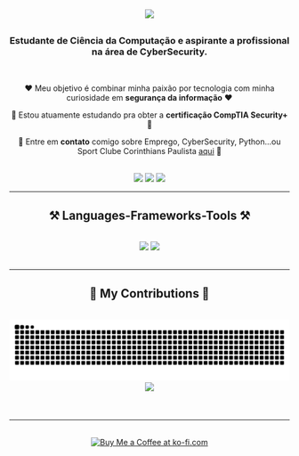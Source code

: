 
<h1 align="center">
    <img src="https://readme-typing-svg.herokuapp.com/?font=Righteous&size=35&center=true&vCenter=true&width=500&height=70&duration=4000&lines=Hi+There!+👋;+I'm+Lucas+Cronemberger!;" />
</h1>

<h3 align="center">Estudante de Ciência da Computação e aspirante a profissional na área de CyberSecurity.</h3>

<br/>

<div align="center">
 
 ❤️ Meu objetivo é combinar minha paixão por tecnologia com minha curiosidade em **segurança da informação** ❤️
 
 🌱 Estou atuamente estudando pra obter a **certificação CompTIA Security+** 🌱

💬 Entre em **contato** comigo sobre Emprego, CyberSecurity, Python...ou Sport Clube Corinthians Paulista [aqui]() 💬


 </div>
 
<br/>
 
<div align="center"> 
  <a href="https://www.instagram.com/lucas.cbgr" target="_blank"><img src="https://img.shields.io/badge/-Instagram-%23E4405F?style=for-the-badge&logo=instagram&logoColor=white" target="_blank"></a>
  <a href = "mailto:lucas.cbgr@gmail.com"><img src="https://img.shields.io/badge/-Gmail-%23333?style=for-the-badge&logo=gmail&logoColor=white" target="_blank"></a>
  <a href="https://www.linkedin.com/in/lucas-cronemberger-10101b275" target="_blank"><img src="https://img.shields.io/badge/-LinkedIn-%230077B5?style=for-the-badge&logo=linkedin&logoColor=white" target="_blank"></a> 
</div>

 <hr/>
 
<h2 align="center">⚒️ Languages-Frameworks-Tools ⚒️</h2>
<br/>
<div align="center">
    <img src="https://skillicons.dev/icons?i=py,cs,java,ruby,bash,powershell,go,html,css,mysql" />
    <img src="https://skillicons.dev/icons?i=vscode,visualstudio,idea,github,eclipse,windows,linux" /><br>
</div>

<br/>
<hr/>

<div align="center">
  <h2>🐍 My Contributions 🐍</h2>
  <br>
  <img alt="snake eating my contributions" src="https://raw.githubusercontent.com/LucasCronemberg/LucasCronemberg/output/github-contribution-grid-snake.svg" />
  <div align="center">
  <img src="https://profile-counter.glitch.me/LucasCronemberg/count.svg?"  />
</div>
  <br/><br/>
</div>

<hr/>

<br/>

<div align="center">
<a href='https://ko-fi.com/lucascronemberger' target='_blank'><img height='64' style='border:0px;height:64px;' src='https://storage.ko-fi.com/cdn/kofi1.png?v=3' border='0' alt='Buy Me a Coffee at ko-fi.com' /></a>
</div>

<br/>
